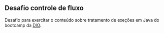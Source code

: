 ## Desafio controle de fluxo

Desafio para exercitar o conteúdo sobre tratamento de exeções em Java do bootcamp da [DIO](https://www.dio.me/).

 
